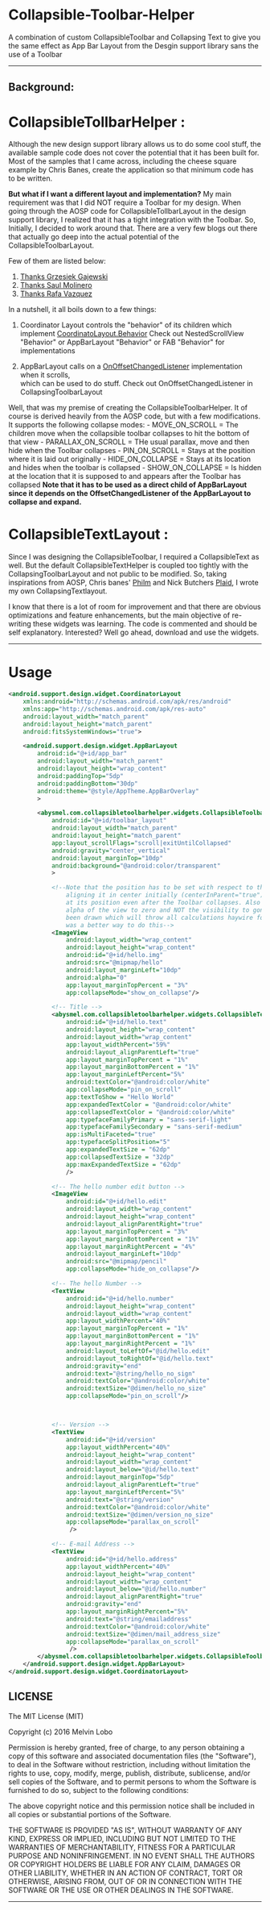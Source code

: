 # Collapsible-Toolbar-Helper
A combination of custom CollapsibleToolbar and Collapsing Text to give you the same effect as App Bar Layout from the Desgin support library sans the use of a Toolbar
____
## Background:

# CollapsibleTollbarHelper : 
Although the new design support library allows us to do some cool stuff, the available sample code  does not cover the potential that it has been built for. Most of the samples that I came across, including the cheese square example by Chris Banes, create the application so that minimum code has to be written.
 
**But what if I want a different layout and implementation?** 
My main requirement was that I did NOT require a Toolbar for my design. When going through the AOSP code for CollapsibleTollbarLayout in the design support library, I realized that it has a tight integration with the Toolbar. So, Initially, I decided to work around that. There are a very few blogs out there that actually go deep into the actual potential of the CollapsibleToolbarLayout. 

Few of them are listed below:
  
1. [Thanks Grzesiek Gajewski](https://lab.getbase.com/introduction-to-coordinator-layout-on-android/)
2. [Thanks Saul Molinero](http://saulmm.github.io/mastering-coordinator/)
3. [Thanks Rafa Vazquez](https://gitlab.com/Sloy/collapsing-avatar-toolbar/blob/bf1c86c61021cb77bc28c1669475b116ef1a4e5a/library/src/main/java/com/sloydev/collapsingavatartoolbar/CollapsingAvatarToolbar.java)
 
In a nutshell, it all boils down to a few things:
 
1. Coordinator Layout controls the "behavior" of its children which implement 
    [CoordinatoLayout.Behavior](http://developer.android.com/reference/android/support/design/widget/CoordinatorLayout.Behavior.html)
  Check out NestedScrollView "Behavior" or AppBarLayout "Behavior" or FAB "Behavior" for implementations
  
2. AppBarLayout calls on a [OnOffsetChangedListener](http://developer.android.com/reference/android/support/design/widget/AppBarLayout.OnOffsetChangedListener.html) implementation when it scrolls,   
   which can be used to do stuff. Check out OnOffsetChangedListener in 
   CollapsingToolbarLayout

Well, that was my premise of creating the CollapsibleToolbarHelper. It of course is derived heavily from the AOSP code, but with a few modifications. It supports the following collapse modes:
	- MOVE_ON_SCROLL = The children move when the collapsible toolbar collapses to hit the bottom of that view
    - PARALLAX_ON_SCROLL = THe usual parallax, move and then hide when the Toolbar collapses
    - PIN_ON_SCROLL = Stays at the position where it is laid out originally
    - HIDE_ON_COLLAPSE = Stays at its location and hides when the toolbar is collapsed
    - SHOW_ON_COLLAPSE = Is hidden at the location that it is supposed to and appears
    after the Toolbar has collapsed
**Note that it has to be used as a direct child of AppBarLayout since it depends on the OffsetChangedListener of the AppBarLayout to collapse and expand.**

# CollapsibleTextLayout :
  Since I was designing the CollapsibleToolbar, I required a CollapsibleText as well. But the default CollapsibleTextHelper is coupled too tightly with the CollapsingToolbarLayout and not public to be modified. So, taking inspirations
from AOSP, Chris banes' [Philm](https://github.com/chrisbanes/philm/blob/master/app/src/main/java/app/philm/in/view/CollapsingTitleLayout.java) and Nick Butchers [Plaid](https://github.com/nickbutcher/plaid/blob/master/app/src/main/java/io/plaidapp/util/CollapsingTextHelper.java), I wrote my own CollapsingTextlayout.

I know that there is a lot of room for improvement and that there are obvious optimizations and feature enhancements, but the main objective of re-writing these widgets was learning. The code is commented and should be self explanatory.
Interested? Well go ahead, download and use the widgets.
_______

# Usage
```xml
<android.support.design.widget.CoordinatorLayout
    xmlns:android="http://schemas.android.com/apk/res/android"
    xmlns:app="http://schemas.android.com/apk/res-auto"
    android:layout_width="match_parent"
    android:layout_height="match_parent"
    android:fitsSystemWindows="true">

    <android.support.design.widget.AppBarLayout
        android:id="@+id/app_bar"
        android:layout_width="match_parent"
        android:layout_height="wrap_content"
        android:paddingTop="5dp"
        android:paddingBottom="30dp"
        android:theme="@style/AppTheme.AppBarOverlay"
        >

        <abysmel.com.collapsibletoolbarhelper.widgets.CollapsibleToolbarHelper
            android:id="@+id/toolbar_layout"
            android:layout_width="match_parent"
            android:layout_height="match_parent"
            app:layout_scrollFlags="scroll|exitUntilCollapsed"
            android:gravity="center_vertical"
            android:layout_marginTop="10dp"
            android:background="@android:color/transparent"
            >

	        <!--Note that the position has to be set with respect to the collapsed toolbar. So,
	            aligning it in center initially (centerInParent="true") will NOT work as it will remain
	            at its position even after the Toolbar collapses. Also note that the initially set the
	            alpha of the view to zero and NOT the visibility to gone, as the view will then have never
	            been drawn which will throw all calculations haywire for show_on_collapse. Wish there
	            was a better way to do this-->
            <ImageView
                android:layout_width="wrap_content"
                android:layout_height="wrap_content"
                android:id="@+id/hello.img"
	            android:src="@mipmap/hello"
	            android:layout_marginLeft="10dp"
	            android:alpha="0"
                app:layout_marginTopPercent = "3%"
                app:collapseMode="show_on_collapse"/>

            <!-- Title -->
            <abysmel.com.collapsibletoolbarhelper.widgets.CollapsibleTextLayout
                android:id="@+id/hello.text"
                android:layout_height="wrap_content"
                android:layout_width="wrap_content"
                app:layout_widthPercent="59%"
                android:layout_alignParentLeft="true"
                app:layout_marginTopPercent = "1%"
                app:layout_marginBottomPercent = "1%"
                app:layout_marginLeftPercent="5%"
                android:textColor="@android:color/white"
                app:collapseMode="pin_on_scroll"
                app:textToShow = "Hello World"
                app:expandedTextColor = "@android:color/white"
                app:collapsedTextColor = "@android:color/white"
                app:typefaceFamilyPrimary = "sans-serif-light"
                app:typefaceFamilySecondary = "sans-serif-medium"
                app:isMultiFaceted="true"
                app:typefaceSplitPosition="5"
                app:expandedTextSize = "62dp"
                app:collapsedTextSize = "32dp"
                app:maxExpandedTextSize = "62dp"
                />

            <!-- The hello number edit button -->
            <ImageView
                android:id="@+id/hello.edit"
                android:layout_width="wrap_content"
                android:layout_height="wrap_content"
                android:layout_alignParentRight="true"
                app:layout_marginTopPercent = "3%"
                app:layout_marginBottomPercent = "1%"
                app:layout_marginRightPercent = "4%"
                android:layout_marginLeft="10dp"
                android:src="@mipmap/pencil"
                app:collapseMode="hide_on_collapse"/>

            <!-- The hello Number -->
            <TextView
                android:id="@+id/hello.number"
                android:layout_height="wrap_content"
                android:layout_width="wrap_content"
                app:layout_widthPercent="40%"
                app:layout_marginTopPercent = "1%"
                app:layout_marginBottomPercent = "1%"
                app:layout_marginRightPercent = "1%"
                android:layout_toLeftOf="@id/hello.edit"
                android:layout_toRightOf="@id/hello.text"
                android:gravity="end"
                android:text="@string/hello_no_sign"
                android:textColor="@android:color/white"
                android:textSize="@dimen/hello_no_size"
                app:collapseMode="pin_on_scroll"/>



            <!-- Version -->
            <TextView
                android:id="@+id/version"
                app:layout_widthPercent="40%"
                android:layout_height="wrap_content"
                android:layout_width="wrap_content"
                android:layout_below="@id/hello.text"
                android:layout_marginTop="5dp"
                android:layout_alignParentLeft="true"
                app:layout_marginLeftPercent="5%"
                android:text="@string/version"
                android:textColor="@android:color/white"
                android:textSize="@dimen/version_no_size"
                app:collapseMode="parallax_on_scroll"
                 />

            <!-- E-mail Address -->
            <TextView
                android:id="@+id/hello.address"
                app:layout_widthPercent="40%"
                android:layout_height="wrap_content"
                android:layout_width="wrap_content"
                android:layout_below="@id/hello.number"
                android:layout_alignParentRight="true"
                android:gravity="end"
                app:layout_marginRightPercent="5%"
                android:text="@string/emailaddress"
                android:textColor="@android:color/white"
                android:textSize="@dimen/mail_address_size"
                app:collapseMode="parallax_on_scroll"
                 />
        </abysmel.com.collapsibletoolbarhelper.widgets.CollapsibleToolbarHelper>
    </android.support.design.widget.AppBarLayout>
</android.support.design.widget.CoordinatorLayout>
```
LICENSE
-------
 
The MIT License (MIT)
 
Copyright (c) 2016 Melvin Lobo
 
Permission is hereby granted, free of charge, to any person obtaining a copy
of this software and associated documentation files (the "Software"), to deal
in the Software without restriction, including without limitation the rights
to use, copy, modify, merge, publish, distribute, sublicense, and/or sell
copies of the Software, and to permit persons to whom the Software is
furnished to do so, subject to the following conditions:
 
The above copyright notice and this permission notice shall be included in all
copies or substantial portions of the Software.
 
THE SOFTWARE IS PROVIDED "AS IS", WITHOUT WARRANTY OF ANY KIND, EXPRESS OR
IMPLIED, INCLUDING BUT NOT LIMITED TO THE WARRANTIES OF MERCHANTABILITY,
FITNESS FOR A PARTICULAR PURPOSE AND NONINFRINGEMENT. IN NO EVENT SHALL THE
AUTHORS OR COPYRIGHT HOLDERS BE LIABLE FOR ANY CLAIM, DAMAGES OR OTHER
LIABILITY, WHETHER IN AN ACTION OF CONTRACT, TORT OR OTHERWISE, ARISING FROM,
OUT OF OR IN CONNECTION WITH THE SOFTWARE OR THE USE OR OTHER DEALINGS IN THE
SOFTWARE.

____

  
